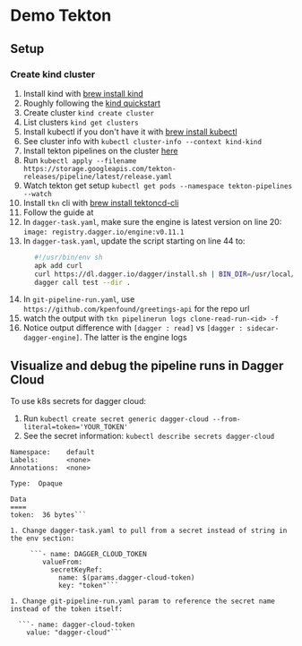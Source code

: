 # Demo Tekton

## Setup

### Create kind cluster

1. Install kind with [brew install kind](https://kind.sigs.k8s.io/docs/user/quick-start/#installing-with-a-package-manager)
2. Roughly following the [kind quickstart](https://kind.sigs.k8s.io/docs/user/quick-start/)
3. Create cluster `kind create cluster`
4. List clusters `kind get clusters`
5. Install kubectl if you don't have it with [brew install kubectl](https://kubernetes.io/docs/tasks/tools/install-kubectl-macos/)
6. See cluster info with `kubectl cluster-info --context kind-kind`
7. Install tekton pipelines on the cluster [here](https://tekton.dev/docs/installation/pipelines/)
8. Run `kubectl apply --filename https://storage.googleapis.com/tekton-releases/pipeline/latest/release.yaml`
9. Watch tekton get setup `kubectl get pods --namespace tekton-pipelines --watch`
10. Install `tkn` cli with [brew install tektoncd-cli](https://tekton.dev/docs/cli/#installation)
11. Follow the guide at [](https://archive.docs.dagger.io/0.9/213240/tekton)
12. In `dagger-task.yaml`, make sure the engine is latest version on line 20: `image: registry.dagger.io/engine:v0.11.1`
13. In `dagger-task.yaml`, update the script starting on line 44 to:
```sh
      #!/usr/bin/env sh
      apk add curl
      curl https://dl.dagger.io/dagger/install.sh | BIN_DIR=/usr/local/bin sh
      dagger call test --dir .
```
14. In `git-pipeline-run.yaml`, use `https://github.com/kpenfound/greetings-api` for the repo url
15. watch the output with `tkn pipelinerun logs clone-read-run-<id> -f`
16. Notice output difference with `[dagger : read]` vs `[dagger : sidecar-dagger-engine]`. The latter is the engine logs

## Visualize and debug the pipeline runs in Dagger Cloud
To use k8s secrets for dagger cloud:
1. Run `kubectl create secret generic dagger-cloud --from-literal=token='YOUR_TOKEN'`
2. See the secret information: `kubectl describe secrets dagger-cloud`

```Name:         dagger-cloud
Namespace:    default
Labels:       <none>
Annotations:  <none>

Type:  Opaque

Data
====
token:  36 bytes```

1. Change dagger-task.yaml to pull from a secret instead of string in the env section:

     ```- name: DAGGER_CLOUD_TOKEN
        valueFrom:
          secretKeyRef:
            name: $(params.dagger-cloud-token)
            key: "token"```

1. Change git-pipeline-run.yaml param to reference the secret name instead of the token itself:

  ```- name: dagger-cloud-token
    value: "dagger-cloud"```